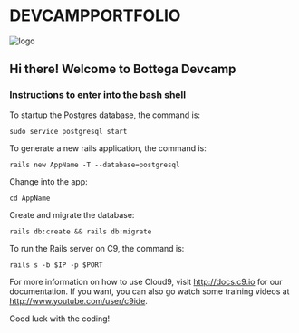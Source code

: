 # DEVCAMPPORTFOLIO

![logo](https://s3.amazonaws.com/bottega-devcamp/bottega-devcamp.png)

## Hi there! Welcome to Bottega Devcamp

### Instructions to enter into the bash shell

To startup the Postgres database, the command is:

```
sudo service postgresql start
```

To generate a new rails application, the command is:

```
rails new AppName -T --database=postgresql
```

Change into the app:

```
cd AppName
```

Create and migrate the database:

```
rails db:create && rails db:migrate
```

To run the Rails server on C9, the command is:

```
rails s -b $IP -p $PORT
```

For more information on how to use Cloud9, visit http://docs.c9.io for our documentation. If you want, you can also go watch some training videos at
http://www.youtube.com/user/c9ide.

Good luck with the coding!